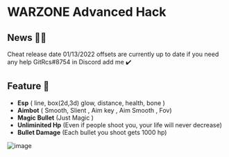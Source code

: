 # WARZONE Advanced Hack
## News 👋🏻
Cheat release date 01/13/2022 offsets are currently up to date
if you need any help GitRcs#8754 in Discord add me ✔️



## Feature 🏺
* **Esp** ( line, box(2d,3d) glow, distance, health, bone )
* **Aimbot**  ( Smooth, Slient , Aim key , Aim Smooth , Fov)
* **Magic Bullet** (Just Magic  )
* **Unliminited Hp** (Even if people shoot you, your life will never decrease)
* **Bullet Damage** (Each bullet you shoot gets 1000 hp)


![image](https://user-images.githubusercontent.com/97662877/149398223-2fe45db3-0687-4138-a164-b7cd0cbde3cc.png)
